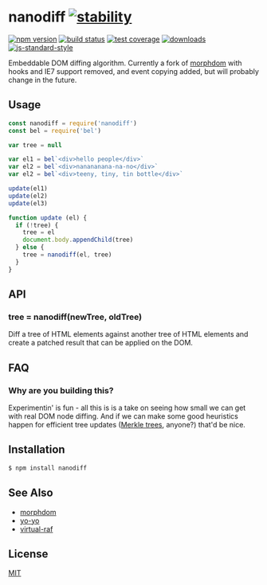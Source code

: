 # nanodiff [![stability][0]][1]
[![npm version][2]][3] [![build status][4]][5] [![test coverage][6]][7]
[![downloads][8]][9] [![js-standard-style][10]][11]

Embeddable DOM diffing algorithm. Currently a fork of [morphdom][morphdom] with
hooks and IE7 support removed, and event copying added, but will probably
change in the future.

## Usage
```js
const nanodiff = require('nanodiff')
const bel = require('bel')

var tree = null

var el1 = bel`<div>hello people</div>`
var el2 = bel`<div>nanananana-na-no</div>`
var el2 = bel`<div>teeny, tiny, tin bottle</div>`

update(el1)
update(el2)
update(el3)

function update (el) {
  if (!tree) {
    tree = el
    document.body.appendChild(tree)
  } else {
    tree = nanodiff(el, tree)
  }
}
```

## API
### tree = nanodiff(newTree, oldTree)
Diff a tree of HTML elements against another tree of HTML elements and create
a patched result that can be applied on the DOM.

## FAQ
### Why are you building this?
Experimentin' is fun - all this is is a take on seeing how small we can get
with real DOM node diffing. And if we can make some good heuristics happen for
efficient tree updates ([Merkle trees][mt], anyone?) that'd be nice.

## Installation
```sh
$ npm install nanodiff
```

## See Also
- [morphdom][morphdom]
- [yo-yo][yo-yo]
- [virtual-raf](https://github.com/yoshuawuyts/virtual-raf)

## License
[MIT](https://tldrlegal.com/license/mit-license)

[0]: https://img.shields.io/badge/stability-experimental-orange.svg?style=flat-square
[1]: https://nodejs.org/api/documentation.html#documentation_stability_index
[2]: https://img.shields.io/npm/v/nanodiff.svg?style=flat-square
[3]: https://npmjs.org/package/nanodiff
[4]: https://img.shields.io/travis/yoshuawuyts/nanodiff/master.svg?style=flat-square
[5]: https://travis-ci.org/yoshuawuyts/nanodiff
[6]: https://img.shields.io/codecov/c/github/yoshuawuyts/nanodiff/master.svg?style=flat-square
[7]: https://codecov.io/github/yoshuawuyts/nanodiff
[8]: http://img.shields.io/npm/dm/nanodiff.svg?style=flat-square
[9]: https://npmjs.org/package/nanodiff
[10]: https://img.shields.io/badge/code%20style-standard-brightgreen.svg?style=flat-square
[11]: https://github.com/feross/standard
[morphdom]: https://github.com/patrick-steele-idem/morphdom
[yo-yo]: https://github.com/maxogden/yo-yo
[mt]: https://en.wikipedia.org/wiki/Merkle_tree
